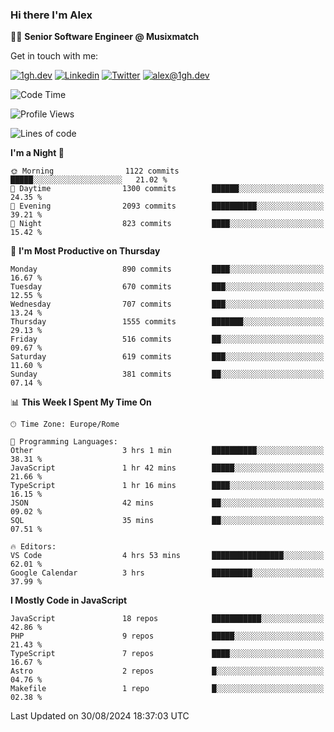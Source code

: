 ### Hi there I'm Alex

👨‍💻 __Senior Software Engineer @ Musixmatch__

Get in touch with me:

[![1gh.dev](https://img.shields.io/static/v1?label=1gh.dev&message=%20&color=red&logo=&style=flat-square&logoColor=white)](https://www.1gh.dev/)
[![Linkedin](https://img.shields.io/static/v1?label=Linkedin&message=%20&color=blue&logo=Linkedin&style=flat-square&logoColor=white)](https://linkedin.com/in/alexghirelli)
[![Twitter](https://img.shields.io/static/v1?label=Twitter&message=%20&color=blue&logo=Twitter&style=flat-square&logoColor=white)](https://twitter.com/alexGhirelli)
[![alex@1gh.dev](https://img.shields.io/static/v1?label=alex@1gh.dev&message=%20&color=red&logo=gmail&style=flat-square&logoColor=white)](mailto:alex@1gh.dev)

<!--START_SECTION:waka-->
![Code Time](http://img.shields.io/badge/Code%20Time-8%2C047%20hrs%2014%20mins-blue)

![Profile Views](http://img.shields.io/badge/Profile%20Views-1-blue)

![Lines of code](https://img.shields.io/badge/From%20Hello%20World%20I%27ve%20Written-25.8%20million%20lines%20of%20code-blue)

**I'm a Night 🦉** 

```text
🌞 Morning                1122 commits        █████░░░░░░░░░░░░░░░░░░░░   21.02 % 
🌆 Daytime                1300 commits        ██████░░░░░░░░░░░░░░░░░░░   24.35 % 
🌃 Evening                2093 commits        ██████████░░░░░░░░░░░░░░░   39.21 % 
🌙 Night                  823 commits         ████░░░░░░░░░░░░░░░░░░░░░   15.42 % 
```
📅 **I'm Most Productive on Thursday** 

```text
Monday                   890 commits         ████░░░░░░░░░░░░░░░░░░░░░   16.67 % 
Tuesday                  670 commits         ███░░░░░░░░░░░░░░░░░░░░░░   12.55 % 
Wednesday                707 commits         ███░░░░░░░░░░░░░░░░░░░░░░   13.24 % 
Thursday                 1555 commits        ███████░░░░░░░░░░░░░░░░░░   29.13 % 
Friday                   516 commits         ██░░░░░░░░░░░░░░░░░░░░░░░   09.67 % 
Saturday                 619 commits         ███░░░░░░░░░░░░░░░░░░░░░░   11.60 % 
Sunday                   381 commits         ██░░░░░░░░░░░░░░░░░░░░░░░   07.14 % 
```


📊 **This Week I Spent My Time On** 

```text
🕑︎ Time Zone: Europe/Rome

💬 Programming Languages: 
Other                    3 hrs 1 min         ██████████░░░░░░░░░░░░░░░   38.31 % 
JavaScript               1 hr 42 mins        █████░░░░░░░░░░░░░░░░░░░░   21.66 % 
TypeScript               1 hr 16 mins        ████░░░░░░░░░░░░░░░░░░░░░   16.15 % 
JSON                     42 mins             ██░░░░░░░░░░░░░░░░░░░░░░░   09.02 % 
SQL                      35 mins             ██░░░░░░░░░░░░░░░░░░░░░░░   07.51 % 

🔥 Editors: 
VS Code                  4 hrs 53 mins       ████████████████░░░░░░░░░   62.01 % 
Google Calendar          3 hrs               █████████░░░░░░░░░░░░░░░░   37.99 % 
```

**I Mostly Code in JavaScript** 

```text
JavaScript               18 repos            ███████████░░░░░░░░░░░░░░   42.86 % 
PHP                      9 repos             █████░░░░░░░░░░░░░░░░░░░░   21.43 % 
TypeScript               7 repos             ████░░░░░░░░░░░░░░░░░░░░░   16.67 % 
Astro                    2 repos             █░░░░░░░░░░░░░░░░░░░░░░░░   04.76 % 
Makefile                 1 repo              █░░░░░░░░░░░░░░░░░░░░░░░░   02.38 % 
```




 Last Updated on 30/08/2024 18:37:03 UTC
<!--END_SECTION:waka-->
